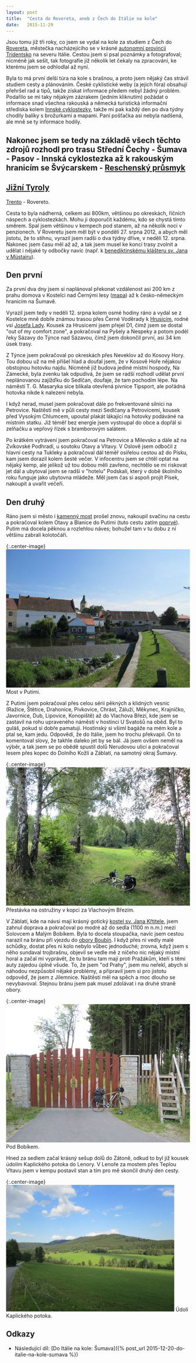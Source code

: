 ```yaml
---
layout: post
title:  "Cesta do Rovereta, aneb z Čech do Itálie na kole"
date:   2015-11-29
---
```


Jsou tomu již tři roky, co jsem se vydal na kole za studiem z Čech do
[Rovereta](https://cs.wikipedia.org/wiki/Rovereto), městečka nacházejícího
se v krásné [autonomní provincii 
Tridentsko](https://cs.wikipedia.org/wiki/Autonomn%C3%AD_provincie_Trento)
na severu Itálie. Cestou jsem si psal poznámky a fotografoval; nicméně jak
sešit, tak fotografie již několik let čekaly na zpracování, ke kterému
jsem se odhlodlal až nyní.

Byla to má první delší túra na kole s brašnou, a proto jsem nějaký čas 
strávil studiem cesty a plánováním. České cyklistické weby (a jejich fóra)
obsahují přehršel rad a tipů, takže získat informace předem nebyl žádný 
problém. Podařilo se mi taky nějakým zázrakem (jedním kliknutím) 
požádat o informace snad všechna rakouská a německá turistická informační 
střediska kolem [Innské cyklostezky](https://de.wikivoyage.org/wiki/Inn-Radweg),
takže mi pak každý den po dva týdny chodily balíky s brožurkami a mapami.
Paní pošťačka asi nebyla nadšená, ale mně se ty informace hodily.

Nakonec jsem se tedy na základě všech těchto zdrojů rozhodl pro 
trasu Střední Čechy - Šumava - Pasov - Innská cyklostezka až k rakouským
hranicím se Švýcarskem -
[Reschenský průsmyk](https://cs.wikipedia.org/wiki/Reschensk%C3%BD_pr%C5%AFsmyk)
-
[Jižní Tyroly](https://cs.wikipedia.org/wiki/Ji%C5%BEn%C3%AD_Tyrolsko) 
-
[Trento](https://cs.wikipedia.org/wiki/Trento) - Rovereto. 

Cesta to byla nádherná, celkem asi 800km, většinou po okreskách, říčních náspech
a cyklostezkách. Mohu ji doporučit každému, kdo se chystá tímto směrem.
Spal jsem většinou v kempech pod stanem, až na několik nocí v penzionech.
V Roveretu jsem měl být v pondělí 27. srpna 2012, a abych měl jistotu, že to stihnu,
vyrazil jsem radši o dva týdny dříve, v neděli 12. srpna. Nakonec jsem času měl
až až, a tak jsem musel ke konci trasy zvolnit a udělat i nějaké ty odbočky
navíc (např. k [benediktinskému klášteru sv. Jana v 
Müstairu](https://en.wikipedia.org/wiki/Saint_John_Abbey,_M%C3%BCstair)).

Den první
---
Za první dva dny jsem si naplánoval překonat vzdálenost asi 200 km z prahu 
domova v Kostelci nad Černými lesy ([mapa](http://mapy.cz/s/mYNq)) 
až k česko-německým hranicím na Šumavě.

Vyrazil jsem tedy v neděli 12. srpna kolem osmé hodiny
ráno a vydal se z Kostelce mně dobře známou trasou přes 
Černé Voděrady k [Hrusicím](https://cs.wikipedia.org/wiki/Hrusice), rodné vsi 
[Josefa Lady](https://cs.wikipedia.org/wiki/Josef_Lada). Kousek
za Hrusicemi jsem přejel D1, čímž jsem se dostal "out of my comfort zone",
a pokračoval na Pyšely a Nespeky a potom podél řeky Sázavy do Týnce nad 
Sázavou, čímž jsem dokončil první, asi 34 km úsek trasy.

Z Týnce jsem pokračoval po okreskách přes Neveklov až do Kosovy Hory. Tou dobou
už na mě přišel hlad a doufal jsem, že v Kosově Hoře nějakou obstojnou
hotovku najdu. Nicméně již budova jediné místní hospody, Na Zámecké,
byla zvenku tak odpudivá, že jsem se radši rozhodl udělat první neplánovanou 
zajížďku do Sedlčan, doufaje, že tam pochodím lépe. Na náměstí T. G. Masaryka sice blikala 
otevřená pivnice Tipsport, ale pořádná hotovka nikde k nalezení nebyla.

I když nerad, musel jsem pokračovat dále po frekventované silnici
na Petrovice. Naštěstí mě v půli cesty mezi Sedlčany a Petrovicemi, kousek
před Vysokým Chlumcem, upoutal 
plakát lákající na hotovky podáváné na místním statku. Již téměř bez energie 
jsem vystoupal do obce a dopřál si zelňačku a vepřový řízek s bramborovým salátem.

Po krátkém vytrávení jsem pokračoval na Petrovice a Milevsko a dále až na 
Zvíkovské Podhradí, u soutoku Otavy a Vltavy. 
V Oslově jsem odbočil z hlavní cesty na Tukleky a pokračoval
dál téměř osiřelou cestou až do Písku, kam jsem dorazil kolem šesté večer.
V infocentru jsem se chtěl optat na nějaký kemp, ale jelikož už tou
dobou měli zavřeno, nechtělo se mi riskovat jet dál a ubytoval jsem se
radši v "hotelu" Podskalí, který v době školního roku funguje jako
ubytovna mládeže. Měl jsem čas si aspoň projít Písek, nakoupit
a uvařit večeři. 

Den druhý
--

Ráno jsem si město i [kamenný 
most](https://cs.wikipedia.org/wiki/Kamenn%C3%BD_most_v_P%C3%ADsku) prošel
znovu, nakoupil svačinu na cestu a pokračoval kolem Otavy a Blanice do 
Putimi (tuto cestu zatím 
[poprvé](https://cs.wikipedia.org/wiki/Osudy_dobr%C3%A9ho_voj%C3%A1ka_%C5%A0vejka_za_sv%C4%9Btov%C3%A9_v%C3%A1lky)). 
Putim má docela pěknou a rozlehlou náves; bohužel tam v tu dobu z ní
většinu zabrali kolotočáři.

{:.center-image}
[![Most v Putimi](/images/putim_most_thumbnail.JPG)](/images/putim_most.JPG)
Most v Putimi.

Z Putimi jsem pokračoval přes celou sérii pěkných a klidných 
vesnic (Ražice, Štětice, Drahonice, Pivkovice, Chrást, Záluží, Měkynec, 
Krajníčko, Javornice, Dub, Lipovice, Konopiště) až do Vlachova Březí,
kde jsem se zastavil na rohu upraveného náměstí v hostinci
U Svatošů na oběd.  Byl to guláš, pokud si dobře
pamatuji. Hostinský si všiml bagáže na mém kole a ptal se, kam jedu. 
Odpovědí, že do Itálie, jsem ho trochu překvapil. On to komentoval slovy,
že takhle daleko jet by se bál. Já jsem ovšem neměl na výběr, a tak 
jsem se po obědě spustil dolů Nerudovou ulicí a pokračoval lesem přes kopec 
do Dolního Kožlí a Záblatí, na samotný okraj Šumavy.

{:.center-image}
[![Přestávka na ostružiny v kopci za Vlachovým Březím.](/images/vlachovobrezi_pauza1_thumbnail.JPG)](/images/vlachovobrezi_pauza1.JPG)
Přestávka na ostružiny v kopci za Vlachovým Březím.

V Záblatí, kde na návsi mají krásný gotický [kostel sv. Jana 
Křtitele](https://cs.wikipedia.org/wiki/Z%C3%A1blat%C3%AD_(okres_Prachatice)),
jsem zahnul doprava a pokračoval po modré až do sedla (1100 m n.m.) mezi Solovcem a Malým 
Bobíkem. Byla to docela stoupačka, navíc jsem cestou narazil na
bránu při vjezdu do [obory 
Boubín](http://www.lesycr.cz/lz5/vyznamne-objekty/Stranky/obora-boubin.aspx).
I když přes ni vedly malé schůdky, dostat přes ni kolo nebylo vůbec jednoduché;
zrovna, když jsem s něho sundaval trojbrašnu, objevil se vedle mě z ničeho nic 
nějaký místní horal a začal mi vyprávět, že tu bránu tam mají proti Pražákům,
kteří s těmi auty zajedou úplně všude. To, že jsem "od Prahy", jsem mu neřekl, 
abych si náhodou nezpůsobil nějaké problémy, a připravil jsem si pro jistotu 
odpověď, že jsem z Jilemnice. Naštěstí měl na spěch a moc dlouho se nevybavoval.
Stejnou bránu jsem pak musel zdolávat i na druhé straně obory.

{:.center-image}
[![Pod Bobíkem](/images/pod_bobikem_thumbnail.JPG)](/images/pod_bobikem.JPG)
Pod Bobíkem.

Hned za sedlem začal krásný sešup dolů do Zátoně, odkud to byl již kousek údolím
Kaplického potoka do Lenory. V Lenoře za mostem přes Teplou Vltavu jsem
v kempu postavil stan a tím pro mě skončil druhý den cesty.

 {:.center-image}
[![Údolí Kaplického potoka](/images/udoli_kaplickeho_potoka_thumbnail.JPG)](/images/udoli_kaplickeho_potoka.JPG)
Údolí Kaplického potoka.

## Odkazy
- Následující díl: [Do Itálie na kole: Šumava]({% post_url
  2015-12-20-do-italie-na-kole-sumava %})
